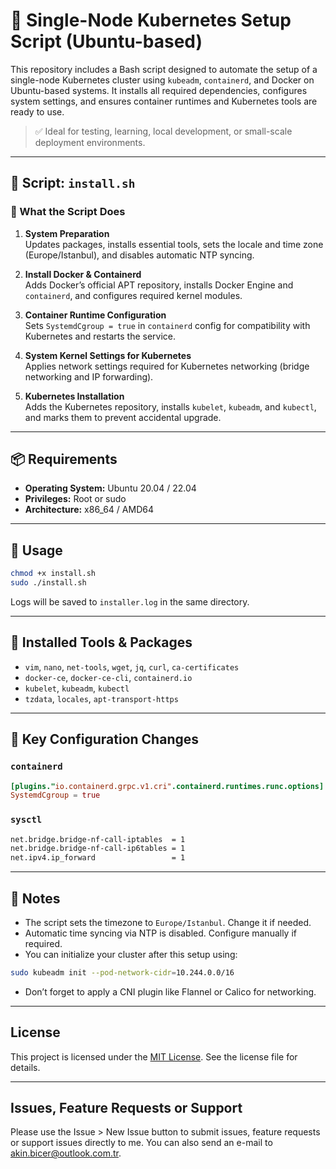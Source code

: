 # 🐳 Single-Node Kubernetes Setup Script (Ubuntu-based)

This repository includes a Bash script designed to automate the setup of a single-node Kubernetes cluster using `kubeadm`, `containerd`, and Docker on Ubuntu-based systems. It installs all required dependencies, configures system settings, and ensures container runtimes and Kubernetes tools are ready to use.

> ✅ Ideal for testing, learning, local development, or small-scale deployment environments.

---

## 📄 Script: `install.sh`

### 🔧 What the Script Does

1. **System Preparation**  
   Updates packages, installs essential tools, sets the locale and time zone (Europe/Istanbul), and disables automatic NTP syncing.

2. **Install Docker & Containerd**  
   Adds Docker’s official APT repository, installs Docker Engine and `containerd`, and configures required kernel modules.

3. **Container Runtime Configuration**  
   Sets `SystemdCgroup = true` in `containerd` config for compatibility with Kubernetes and restarts the service.

4. **System Kernel Settings for Kubernetes**  
   Applies network settings required for Kubernetes networking (bridge networking and IP forwarding).

5. **Kubernetes Installation**  
   Adds the Kubernetes repository, installs `kubelet`, `kubeadm`, and `kubectl`, and marks them to prevent accidental upgrade.

---

## 📦 Requirements

- **Operating System:** Ubuntu 20.04 / 22.04
- **Privileges:** Root or sudo
- **Architecture:** x86_64 / AMD64

---

## 🚀 Usage

```bash
chmod +x install.sh
sudo ./install.sh
```

Logs will be saved to `installer.log` in the same directory.

---

## 🧰 Installed Tools & Packages

- `vim`, `nano`, `net-tools`, `wget`, `jq`, `curl`, `ca-certificates`
- `docker-ce`, `docker-ce-cli`, `containerd.io`
- `kubelet`, `kubeadm`, `kubectl`
- `tzdata`, `locales`, `apt-transport-https`

---

## 📂 Key Configuration Changes

### `containerd`
```toml
[plugins."io.containerd.grpc.v1.cri".containerd.runtimes.runc.options]
SystemdCgroup = true
```

### `sysctl`
```bash
net.bridge.bridge-nf-call-iptables  = 1
net.bridge.bridge-nf-call-ip6tables = 1
net.ipv4.ip_forward                 = 1
```

---

## 📌 Notes

- The script sets the timezone to `Europe/Istanbul`. Change it if needed.
- Automatic time syncing via NTP is disabled. Configure manually if required.
- You can initialize your cluster after this setup using:

```bash
sudo kubeadm init --pod-network-cidr=10.244.0.0/16
```

- Don’t forget to apply a CNI plugin like Flannel or Calico for networking.

---

## License

This project is licensed under the [MIT License](LICENSE). See the license file for details.

---

## Issues, Feature Requests or Support

Please use the Issue > New Issue button to submit issues, feature requests or support issues directly to me. You can also send an e-mail to akin.bicer@outlook.com.tr.
